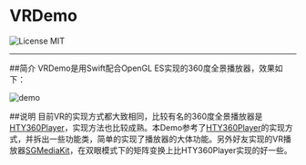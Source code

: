 # VRDemo
![License MIT](https://go-shields.herokuapp.com/license-MIT-blue.png)
***
##简介
VRDemo是用Swift配合OpenGL ES实现的360度全景播放器，效果如下：


![demo](https://github.com/Huanhoo/VRDemo-Swift/blob/master/demo.gif)

##说明
目前VR的实现方式都大致相同，比较有名的360度全景播放器是[HTY360Player](https://github.com/hanton/HTY360Player)，实现方法也比较成熟。本Demo参考了[HTY360Player](https://github.com/hanton/HTY360Player)的实现方式，并拆出一些功能类，简单的实现了播放器的大体功能。另外好友实现的VR播放器[SGMediaKit](https://github.com/0x010101/SGMediaKit)，在双眼模式下的矩阵变换上比HTY360Player实现的好一些。